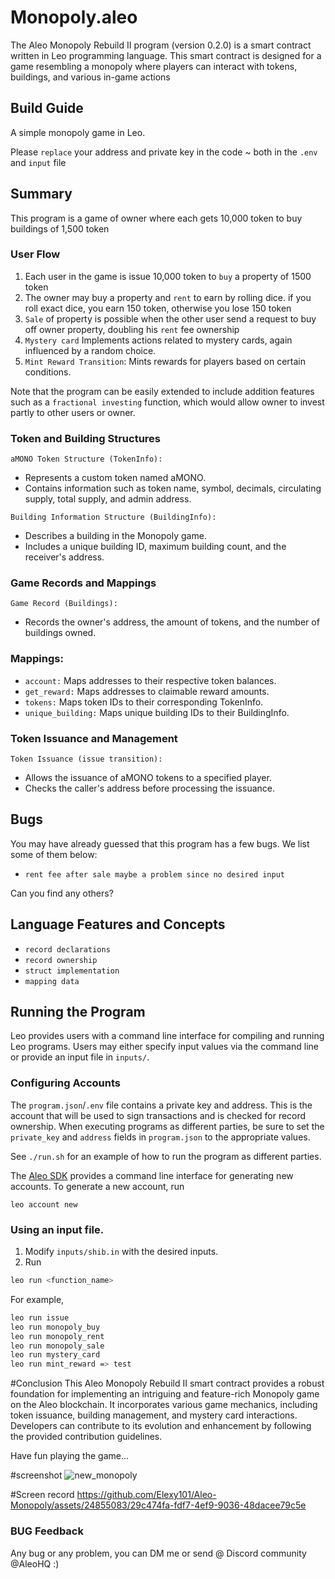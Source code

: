 # Monopoly.aleo
The Aleo Monopoly Rebuild II program (version 0.2.0) is a smart contract written in Leo programming language. This smart contract is designed for a game resembling a monopoly where players can interact with tokens, buildings, and various in-game actions

## Build Guide
<!-- # 🏦 Monopoly Game -->


A simple monopoly game in Leo.

Please `replace` your address and private key in the code ~ both in the `.env` and `input` file 

## Summary

This program is a game of owner where each gets 10,000 token to buy buildings of 1,500 token

### User Flow
1. Each user in the game is issue 10,000 token to `buy` a property of 1500 token
2. The owner may buy a property and `rent` to earn by rolling dice. if you roll exact dice, you earn 150 token, otherwise you lose 150 token
3. `Sale` of property is possible when the other user send a request to buy off owner property, doubling his `rent` fee ownership
4. `Mystery card` Implements actions related to mystery cards, again influenced by a random choice.
5. `Mint Reward Transition`: Mints rewards for players based on certain conditions.

Note that the program can be easily extended to include addition features such as a `fractional investing` function, which would allow owner to invest partly to other users or owner.


### Token and Building Structures
`aMONO Token Structure (TokenInfo):`
- Represents a custom token named aMONO.
- Contains information such as token name, symbol, decimals, circulating supply, total supply, and admin address.

`Building Information Structure (BuildingInfo):`
- Describes a building in the Monopoly game.
- Includes a unique building ID, maximum building count, and the receiver's address.

### Game Records and Mappings
`Game Record (Buildings):`
- Records the owner's address, the amount of tokens, and the number of buildings owned.

### Mappings:
- `account:` Maps addresses to their respective token balances.
- `get_reward:` Maps addresses to claimable reward amounts.
- `tokens:` Maps token IDs to their corresponding TokenInfo.
- `unique_building:` Maps unique building IDs to their BuildingInfo.
  
### Token Issuance and Management
`Token Issuance (issue transition):`
- Allows the issuance of aMONO tokens to a specified player.
- Checks the caller's address before processing the issuance.


## Bugs

You may have already guessed that this program has a few bugs. We list some of them below: 
- `rent fee after sale maybe a problem since no desired input`

Can you find any others?

## Language Features and Concepts
- `record declarations`
- `record ownership`
- `struct implementation`
- `mapping data`

## Running the Program

Leo provides users with a command line interface for compiling and running Leo programs.
Users may either specify input values via the command line or provide an input file in `inputs/`.

### Configuring Accounts
The `program.json`/`.env` file contains a private key and address.
This is the account that will be used to sign transactions and is checked for record ownership.
When executing programs as different parties, be sure to set the `private_key` and `address` fields in `program.json` to the appropriate values.


See `./run.sh` for an example of how to run the program as different parties.


The [Aleo SDK](https://github.com/AleoHQ/leo/tree/testnet3) provides a command line interface for generating new accounts.
To generate a new account, run
```
leo account new
```

### Using an input file.
1. Modify `inputs/shib.in` with the desired inputs.
2. Run
```bash
leo run <function_name>
```
For example,
```bash
leo run issue
leo run monopoly_buy
leo run monopoly_rent
leo run monopoly_sale
leo run mystery_card
leo run mint_reward => test
```

#Conclusion
This Aleo Monopoly Rebuild II smart contract provides a robust foundation for implementing an intriguing and feature-rich Monopoly game on the Aleo blockchain. It incorporates various game mechanics, including token issuance, building management, and mystery card interactions. Developers can contribute to its evolution and enhancement by following the provided contribution guidelines.

Have fun playing the game...

#screenshot
![new_monopoly](https://github.com/Elexy101/Aleo-Monopoly/assets/24855083/dedf40f8-653e-4a59-a8ab-fa7361cb36a1)


#Screen record
https://github.com/Elexy101/Aleo-Monopoly/assets/24855083/29c474fa-fdf7-4ef9-9036-48dacee79c5e

### BUG Feedback
Any bug or any problem, you can DM me or send @ Discord community @AleoHQ :)
